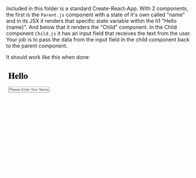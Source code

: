Included in this folder is a standard Create-React-App. With 2 
components, the first is the `Parent.js` component with a state of it's own called "name"
and in its JSX it renders that specific state variable within the h1 "Hello {name}". And below that it renders the "Child" component. In the Child component `Child.js` it has an input field that receives the text from the user. Your job is to pass the data from the input field in the child component back to the parent component. 

It should work like this when done:

<img src="assets/React-State-Demo.gif" width="400px">
